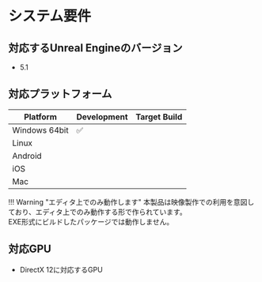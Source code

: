 # システム要件

## 対応するUnreal Engineのバージョン

- 5.1

## 対応プラットフォーム

| Platform                   | Development      | Target Build |
| -------------------------- | ---------------- | ------------ |
| Windows 64bit              | ✅               |              |
| Linux |                  |              | 
| Android                    |                  |              |
| iOS                        |                  |              |
| Mac                        |                  |              |

!!! Warning "エディタ上でのみ動作します"
    本製品は映像製作での利用を意図しており、エディタ上でのみ動作する形で作られています。  
    EXE形式にビルドしたパッケージでは動作しません。

## 対応GPU

- DirectX 12に対応するGPU
